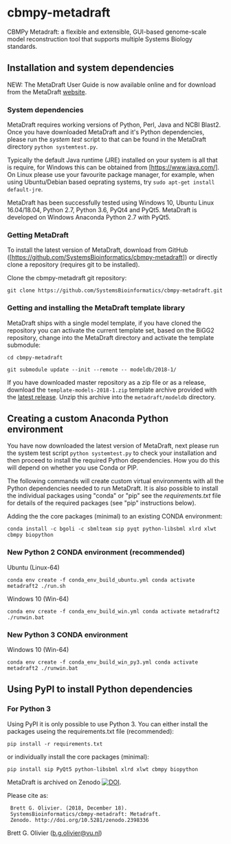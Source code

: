# cbmpy-metadraft
CBMPy Metadraft: a flexible and extensible, GUI-based genome-scale model reconstruction tool that supports multiple Systems Biology standards.

## Installation and system dependencies

NEW: The MetaDraft User Guide is now available online and for download from the MetaDraft [website](https://systemsbioinformatics.github.io/cbmpy-metadraft/).

### System dependencies

MetaDraft requires working versions of Python, Perl, Java and NCBI Blast2. Once you have downloaded MetaDraft and it's Python dependencies, please run the *system test* script to that can be found in the MetaDraft directory `python systemtest.py`.

Typically the default Java runtime (JRE) installed on your system is all that is require, for Windows this can be obtained from [https://www.java.com/]. On Linux please use your favourite package manager, for example, when using Ubuntu/Debian based oeprating systems, try `sudo apt-get install default-jre`. 

MetaDraft has been successfully tested using Windows 10, Ubuntu Linux 16.04/18.04, Python 2.7, Python 3.6, PyQt4 and PyQt5. MetaDraft is developed on Windows Anaconda Python 2.7 with PyQt5.

### Getting MetaDraft

To install the latest version of MetaDraft, download from GitHub ([https://github.com/SystemsBioinformatics/cbmpy-metadraft]) or directly clone a repository (requires git to be installed).

Clone the cbmpy-metadraft git repository:

`git clone https://github.com/SystemsBioinformatics/cbmpy-metadraft.git`

### Getting and installing the MetaDraft template library

MetaDraft ships with a single model template, if you have cloned the repository you can activate the current template set, based on the BiGG2 repository, change into the MetaDraft directory and activate the template submodule:

`cd cbmpy-metadraft`

`git submodule update --init --remote -- modeldb/2018-1/`

If you have downloaded master repository as a zip file or as a release, download the `template-models-2018-1.zip` template archive provided with the [latest release](https://github.com/SystemsBioinformatics/cbmpy-metadraft/releases). Unzip this archive into the `metadraft/modeldb` directory.

## Creating a custom Anaconda Python environment

You have now downloaded the latest version of MetaDraft, next please run the system test script `python systemtest.py` to check your installation and then proceed to install the required Python dependencies. How you do this will depend on whether you use Conda or PIP.

The following commands will create custom virtual environments with all the Python dependencies needed to run MetaDraft. It is also possible to install the individual packages using "conda" or "pip" see the *requirements.txt* file for details of the required packages (see "pip" instructions below).

Adding the the core packages (minimal) to an existing CONDA environment:

`conda install -c bgoli -c sbmlteam sip pyqt python-libsbml xlrd xlwt cbmpy biopython`

### New Python 2 CONDA environment (recommended)

Ubuntu (Linux-64)

`conda env create -f conda_env_build_ubuntu.yml
conda activate metadraft2
./run.sh`

Windows 10 (Win-64)

`conda env create -f conda_env_build_win.yml
conda activate metadraft2
./runwin.bat`

### New Python 3 CONDA environment

Windows 10 (Win-64)

`conda env create -f conda_env_build_win_py3.yml
conda activate metadraft2
./runwin.bat`

## Using PyPI to install Python dependencies

### For Python 3

Using PyPI it is only possible to use Python 3. You can either install the packages useing the requirements.txt file (recommended):

`pip install -r requirements.txt`

or individually install the core packages (minimal):

`pip install sip PyQt5 python-libsbml xlrd xlwt cbmpy biopython`

MetaDraft is archived on Zenodo [![DOI](https://zenodo.org/badge/132483758.svg)](https://zenodo.org/badge/latestdoi/132483758). 

Please cite as:

```text
 Brett G. Olivier. (2018, December 18). 
 SystemsBioinformatics/cbmpy-metadraft: Metadraft. 
 Zenodo. http://doi.org/10.5281/zenodo.2398336
```


Brett G. Olivier (b.g.olivier@vu.nl)

